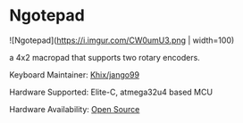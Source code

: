 # Ngotepad

![Ngotepad](https://i.imgur.com/CW0umU3.png | width=100)

a 4x2 macropad that supports two rotary encoders.

Keyboard Maintainer: [Khix/jango99](https://github.com/jango99)

Hardware Supported: Elite-C, atmega32u4 based MCU

Hardware Availability: [Open Source](https://github.com/jango99/Ngotepad/tree/master/Gerbers)
